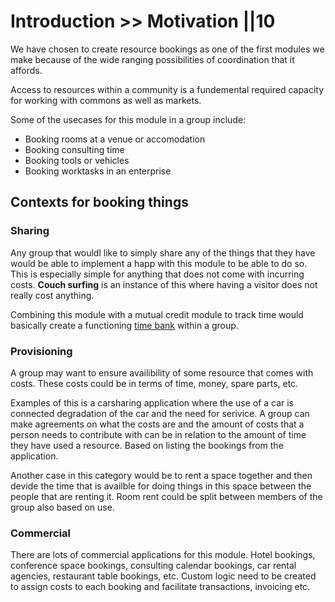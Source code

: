 # Introduction >> Motivation ||10

We have chosen to create resource bookings as one of the first modules we make because of the wide ranging possibilities of coordination that it affords.

Access to resources within a community is a fundemental required capacity for working with commons as well as markets. 

Some of the usecases for this module in a group include:
* Booking rooms at a venue or accomodation
* Booking consulting time
* Booking tools or vehicles
* Booking worktasks in an enterprise


## Contexts for booking things

### Sharing
Any group that wouldl like to simply share any of the things that they have would be able to implement a happ with this module to be able to do so. This is especially simple for anything that does not come with incurring costs. **Couch surfing** is an instance of this where having a visitor does not really cost anything.

Combining this module with a mutual credit module to track time would basically create a functioning [time bank](https://en.wikipedia.org/wiki/Time_Bank) within a group. 

### Provisioning
A group may want to ensure availibility of some resource that comes with costs. These costs could be in terms of time, money, spare parts, etc. 

Examples of this is a carsharing application where the use of a car is connected degradation of the car and the need for serivice. A group can make agreements on what the costs are and the amount of costs that a person needs to contribute with can be in relation to the amount of time they have used a resource. Based on listing the bookings from the application.

Another case in this category would be to rent a space together and then devide the time that is availble for doing things in this space between the people that are renting it. Room rent could be split between members of the group also based on use.

### Commercial
There are lots of commercial applications for this module. Hotel bookings, conference space bookings, consulting calendar bookings, car rental agencies, restaurant table bookings, etc. Custom logic need to be created to assign costs to each booking and facilitate transactions, invoicing etc. 

